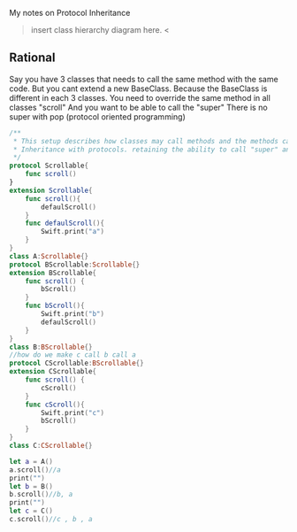 My notes on Protocol Inheritance<!--more--> 

> insert class hierarchy diagram here. <

## Rational

Say you have 3 classes that needs to call the same method with the same code. But you cant extend a new BaseClass. Because the BaseClass is different in each 3 classes. You need to override the same method in all classes "scroll" And you want to be able to call the "super" There is no super with pop (protocol oriented programming)


```swift
/**
 * This setup describes how classes may call methods and the methods call their "super" method. 
 * Inheritance with protocols. retaining the ability to call "super" and the ability to override
 */
protocol Scrollable{
    func scroll()
}
extension Scrollable{
    func scroll(){
        defaulScroll()
    }
    func defaulScroll(){
        Swift.print("a")
    }
}
class A:Scrollable{}
protocol BScrollable:Scrollable{}
extension BScrollable{
    func scroll() {
        bScroll()
    }
    func bScroll(){
        Swift.print("b")
        defaulScroll()
    }
}
class B:BScrollable{}
//how do we make c call b call a
protocol CScrollable:BScrollable{}
extension CScrollable{
    func scroll() {
        cScroll()
    }
    func cScroll(){
        Swift.print("c")
        bScroll()
    }
}
class C:CScrollable{}

let a = A()
a.scroll()//a
print("")
let b = B()
b.scroll()//b, a
print("")
let c = C()
c.scroll()//c , b , a

```